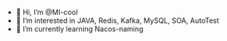 - 👋 Hi, I’m @MI-cool
- 👀 I’m interested in JAVA, Redis, Kafka, MySQL, SOA, AutoTest
- 🌱 I’m currently learning Nacos-naming

<!---
MI-cool/MI-cool is a ✨ special ✨ repository because its `README.md` (this file) appears on your GitHub profile.
You can click the Preview link to take a look at your changes.
--->
